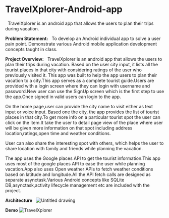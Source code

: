 # TravelXplorer-Android-app #
&nbsp;
  TravelXplorer is an android app that allows the users to plan their trips  during vacation.

**Problem Statement:**
&nbsp;
      To develop an Android individual app to solve a user pain point. Demonstrate various Android mobile application development concepts taught in class.
  
 **Project Overview:**
 &nbsp;
       TravelXplorer is an android app that allows the users to plan their trips  during vacation. Based on the user city input, it lists all the tourist places in that city with considering ratings of the user who previously visited it. This app was built to help the app users to plan their vacation to a city.This app serves as a complete tourist guide.Users are provided with a login screen where they can login with username and password.New user can use the SignUp screen which is the first step to use the app.Once signed in valid users can login to the app.

On the home page,user can provide the city name to visit either as text input or voice input. Based one the city, the app provides the list of tourist places in that city.To get more info on a particular tourist spot the user can click on the item.It take the user to detail page view of the place where user will be given more information on that spot including address location,ratings,open time and weather conditions.

User can also share the interesting spot with others, which helps the user to share location with family and friends while planning the vacation.

The app uses the Google places API to get the tourist information.This app uses most of the google places API to ease the user while planning vacation.App also uses Open weather APIs to fetch weather conditions based on latitude and longitude.All the API fetch calls are designed as separate asynctask.Various Android concepts like SQLite DB,asynctask,activity lifecycle management etc are included with the project.

**Architecture**
&nbsp;
![Untitled drawing](https://user-images.githubusercontent.com/32143377/57042435-78e88f80-6c19-11e9-9b89-dd6d83c97c90.jpg)

**Demo**
![TravelXplorer](https://user-images.githubusercontent.com/32143377/57060901-e4f5e280-6c6f-11e9-9926-8d987f39708f.gif)

  

